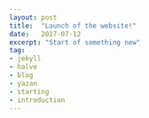 ```yaml
---
layout: post
title:  "Launch of the website!"
date:   2017-07-12
excerpt: "Start of something new"
tag:
- jekyll
- halve
- blog
- yazan
- starting
- introduction
---
```

